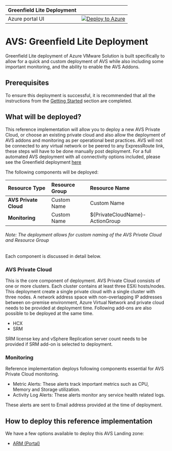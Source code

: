 
|Greenfield Lite Deployment          |                           |
|:-------------------------------------|:------------------------: |
|Azure portal UI          |[![Deploy to Azure](https://aka.ms/deploytoazurebutton)](https://portal.azure.com/#blade/Microsoft_Azure_CreateUIDef/CustomDeploymentBlade/uri/https%3A%2F%2Fraw.githubusercontent.com%2FAzure%2FEnterprise-Scale-for-AVS%2Fmain%2FAVS-Landing-Zone%2FGreenField%2FPortalUI%2FARM%2FESLZDeploy.deploy.json/uiFormDefinitionUri/https%3A%2F%2Fraw.githubusercontent.com%2FAzure%2FEnterprise-Scale-for-AVS%2Fmain%2FAVS-Landing-Zone%2FGreenField%2FPortalUI%2FARM%2FESLZdeploy.PortalUI.json)      |


# AVS: Greenfield Lite Deployment

Greenfield Lite deployment of Azure VMware Solution is built specifically to allow for a quick and custom deployment of AVS while also including some important monitoring, and the ability to enable the AVS Addons.

## Prerequisites

To ensure this deployment is successful, it is recommended that all the instructions from the [Getting Started](../../GettingStarted.md) section are completed.

## What will be deployed?

This reference implementation will allow you to deploy a new AVS Private Cloud, or choose an existing private cloud and also allow the deployment of AVS addons and monitoring as per operational best practices. AVS will not be connected to any virtual network or be peered to any ExpressRoute link, these steps will have to be done manually post deployment. For a full automated AVS deployment with all connectivity options included, please see the Greenfield deployment [here](../Greenfield/readme.md)

The following components will be deployed:

| **Resource Type**                | **Resource Group**     | **Resource Name**     |
| :------------------------------- | :--------------------- | :-------------------- |
| **AVS Private Cloud**            | Custom Name | Custom Name      |
| **Monitoring**                   | Custom Name  | ${PrivateCloudName}-ActionGroup |

###### Note:  The deployment allows for custom naming of the AVS Private Cloud and Resource Group

Each component is discussed in detail below.

### AVS Private Cloud

This is the core component of deployment. AVS Private Cloud consists of one or more clusters. Each cluster contains at least three ESXi hosts/nodes. This deployment create a single private cloud with a single cluster with three nodes. A network address space with non-overlapping IP addresses between on-premise environment, Azure Virtual Network and private cloud needs to be provided at deployment time. Following add-ons are also possible to be deployed at the same time.

- HCX
- SRM

SRM license key and vSphere Replication server count needs to be provided if SRM add-on is selected to deployment. 

### Monitoring

Reference implementation deploys following components essential for AVS Private Cloud monitoring.

- Metric Alerts: These alerts track important metrics such as CPU, Memory and Storage utilization.
- Activity Log Alerts: These alerts monitor any service health related logs.  

These alerts are sent to Email address provided at the time of deployment.

## How to deploy this reference implementation

We have a few options available to deploy this AVS Landing zone:

- [ARM (Portal)](https://portal.azure.com/#blade/Microsoft_Azure_CreateUIDef/CustomDeploymentBlade/uri/https%3A%2F%2Fraw.githubusercontent.com%2FAzure%2FEnterprise-Scale-for-AVS%2Fmain%2FAVS-Landing-Zone%2FGreenField%2FPortalUI%2FARM%2FESLZDeploy.deploy.json/uiFormDefinitionUri/https%3A%2F%2Fraw.githubusercontent.com%2FAzure%2FEnterprise-Scale-for-AVS%2Fmain%2FAVS-Landing-Zone%2FGreenField%2FPortalUI%2FARM%2FESLZdeploy.PortalUI.json)
